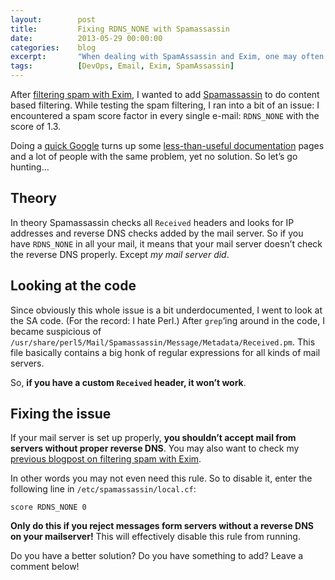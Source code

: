 ```yaml
---
layout:        post
title:         Fixing RDNS_NONE with Spamassassin
date:          2013-05-29 00:00:00
categories:    blog
excerpt:       "When dealing with SpamAssassin and Exim, one may often encounter a mysterious RDNS_NONE"
tags:          [DevOps, Email, Exim, SpamAssassin]
---
```


After [filtering spam with Exim](/blog/filtering-spam-with-exim-only/), I wanted to add [Spamassassin](http://spamassassin.apache.org/) to do content based filtering. While testing the spam filtering, I ran into a bit of an issue: I encountered a spam score factor in every single e-mail: `RDNS_NONE` with the score of 1.3.

Doing a [quick Google](http://www.google.com/?q=RDNS_NONE) turns up some [less-than-useful documentation](http://wiki.apache.org/spamassassin/Rules/RDNS_NONE) pages and a lot of people with the same problem, yet no solution. So let’s go hunting…

## Theory

In theory Spamassassin checks all `Received` headers and looks for IP addresses and reverse DNS checks added by the mail server. So if you have `RDNS_NONE` in all your mail, it means that your mail server doesn’t check the reverse DNS properly. Except _my mail server did_.

## Looking at the code

Since obviously this whole issue is a bit underdocumented, I went to look at the SA code. (For the record: I hate Perl.) After `grep`‘ing around in the code, I became suspicious of `/usr/share/perl5/Mail/Spamassassin/Message/Metadata/Received.pm`. This file basically contains a big honk of regular expressions for all kinds of mail servers.

So, **if you have a custom `Received` header, it won’t work**.

## Fixing the issue

If your mail server is set up properly, **you shouldn’t accept mail from servers without proper reverse DNS**. You may also want to check my [previous blogpost on filtering spam with Exim](/blog/filtering-spam-with-exim-only/).

In other words you may not even need this rule. So to disable it, enter the following line in `/etc/spamassassin/local.cf`:

```
score RDNS_NONE 0
```

**Only do this if you reject messages form servers without a reverse DNS on your mailserver!** This will effectively disable this rule from running.

Do you have a better solution? Do you have something to add? Leave a comment below!
